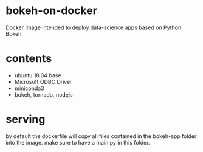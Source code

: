 # bokeh-on-docker
Docker Image intended to deploy data-science apps based on Python Bokeh.

# contents
* ubuntu 18.04 base
* Microsoft ODBC Driver
* miniconda3
* bokeh, tornado, nodejs

# serving
by default the dockerfile will copy all files contained in the bokeh-app folder into the image. make sure to have a main.py in this folder.
